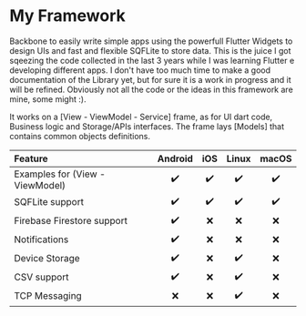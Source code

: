 #  My Framework

Backbone to easily write simple apps using the powerfull Flutter Widgets to design UIs and fast and flexible SQFLite to store data.
This is the juice I got sqeezing the code collected in the last 3 years while I was learning Flutter e developing different apps.
I don't have too much time to make a good documentation of the Library yet, but for sure it is a work in progress and it will be refined.
Obviously not all the code or the ideas in this framework are mine, some might :).

It works on a [View - ViewModel - Service] frame, as for UI dart code, Business logic and Storage/APIs interfaces.
The frame lays [Models] that contains common objects definitions. 

| Feature | Android | iOS | Linux | macOS |
| :--- | :---: | :---: | :---: | :---: |
| Examples for (View - ViewModel) | ✔️ | ✔️ | ✔️ | ✔️ |
| SQFLite support | ✔️ | ✔️ | ✔️ | ✔️ |
| Firebase Firestore support | ✔️ | ❌️ | ❌️ | ❌️ |
| Notifications | ✔️ | ❌ | ❌ | ❌️ |
| Device Storage | ✔️ | ❌ | ✔️ | ❌️ |
| CSV support | ✔️ | ❌ | ✔️ | ❌️ |
| TCP Messaging | ❌ | ❌ | ✔️ | ❌️ |
